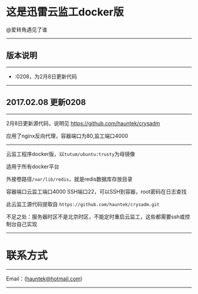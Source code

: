 # 这是迅雷云监工docker版
@爱转角遇见了谁

***
## 版本说明
***
- :0208，为2月8日更新代码

***
## 2017.02.08 更新0208
***
2月8日更新源代码，说明见 https://github.com/hauntek/crysadm

应用了nginx反向代理，容器端口为80,监工端口4000
***

云监工程序docker版，以`tutum/ubuntu:trusty`为母镜像  

适用于所有docker平台  

外接卷路径`/var/lib/redis`，就是redis数据库存放目录  

容器端口云监工端口4000 SSH端口22，可以SSH到容器，root密码在日志查找  

此云监工源代码提取自 `https://github.com/hauntek/crysadm.git`  

不足之处：服务器时区不是北京时区，不能定时重启云监工，这些都需要ssh或控制台自己实现  

***

# 联系方式

***

Email：(hauntek@hotmail.com)

***
